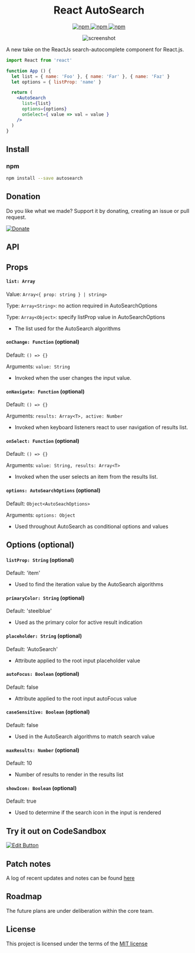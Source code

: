 <h1 align="center">React AutoSearch</h1>
<p align="center">
  <a href="https://www.npmjs.com/package/autosearch">
    <img alt="npm" src="https://img.shields.io/npm/v/autosearch?style=flat" />
  </a>
  <a href="https://www.npmjs.com/package/autosearch">
    <img alt="npm" src="https://img.shields.io/npm/dw/autosearch?style=flat?&color=blue" />
  </a>
  <a href="https://www.npmjs.com/package/autosearch">
    <img alt="npm" src="https://img.shields.io/github/package-json/dependency-version/capriok/autosearch/dev/@types/react" />
  </a>
</p>

<p align="center">
  <img alt="screenshot" src="https://i.gyazo.com/5a6b1acb8051bfa7e8743ef575b9dc61.png" >
</p>

A new take on the ReactJs search-autocomplete component for React.js.

```jsx
import React from 'react'

function App () {
  let list = { name: 'Foo' }, { name: 'Far' }, { name: 'Faz' }
  let options = { listProp: 'name' }

  return (
    <AutoSearch
      list={list}
      options={options}
      onSelect={ value => val = value }
    />
  )
}
```

## Install

### npm

```bash
npm install --save autosearch
```

## Donation

Do you like what we made? Support it by donating, creating an issue or pull request.

[![Donate](https://img.shields.io/badge/Donate-PayPal-blue.svg)](https://paypal.me/capriok7)

## API

## Props

#### `list: Array`
Value: `Array<{ prop: string } | string>`

Type: `Array<String>`: no action required in AutoSearchOptions

Type: `Array<Object>`: specify listProp value in AutoSearchOptions

- The list used for the AutoSearch algorithms

#### `onChange: Function` (optional)
Default: `() => {}`

Arguments: `value: String`

- Invoked when the user changes the input value.

#### `onNavigate: Function` (optional)
Default: `() => {}`

Arguments: `results: Array<T>, active: Number`

- Invoked when keyboard listeners react to user navigation of results list.

#### `onSelect: Function` (optional)
Default: `() => {}`

Arguments: `value: String, results: Array<T>`

- Invoked when the user selects an item from the results list.

#### `options: AutoSearchOptions` (optional)
Default: `Object<AutoSeachOptions>`

Arguments: `options: Object`

- Used throughout AutoSearch as conditional options and values

## Options (optional)

#### `listProp: String`  (optional)
Default: 'item'

- Used to find the iteration value by the AutoSearch algorithms

#### `primaryColor: String`  (optional)
Default:  'steelblue'

- Used as the primary color for active result indication

#### `placeholder: String` (optional)
Default: 'AutoSearch'

- Attribute applied to the root input placeholder value

#### `autoFocus: Boolean` (optional)
Default:  false

- Attribute applied to the root input autoFocus value

#### `caseSensitive: Boolean` (optional)
Default: false

- Used in the AutoSearch algorithms to match search value

#### `maxResults: Number` (optional)
Default: 10

- Number of results to render in the results list

#### `showIcon: Boolean` (optional)
Default: true

- Used to determine if the search icon in the input is rendered 

## Try it out on CodeSandbox
[![Edit Button](https://svgshare.com/i/KAx.svg)](https://codesandbox.io/s/autosearch-ltzg7)

## Patch notes
A log of recent updates and notes can be found [here](https://autosearch.kylecaprio.dev/patchnotes)

## Roadmap
The future plans are under deliberation within the core team.

## License
This project is licensed under the terms of the [MIT license](/LICENSE)

